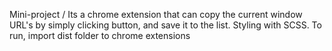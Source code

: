 Mini-project / Its a chrome extension that can copy the current window URL's by simply clicking button, and save it to the list. Styling with SCSS. To run, import dist folder to chrome extensions
